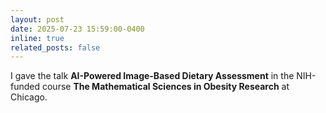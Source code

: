 ```yaml
---
layout: post
date: 2025-07-23 15:59:00-0400
inline: true
related_posts: false
---
```


I gave the talk **AI-Powered Image-Based Dietary Assessment** in the NIH-funded course **The Mathematical Sciences in Obesity Research** at Chicago.
